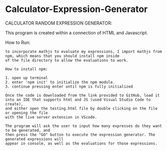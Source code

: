 # Calculator-Expression-Generator
CALCULATOR RANDOM EXPRESSION GENERATOR: 

This program is created within a connection of HTML and Javascript. 

How to Run: 

	to incorporate mathjs to evaluate my expressions, I import mathjs from npm, which means that you should install npm inside
	of the file directory to allow the evaluations to work. 
	
	How to install npm: 
	
	1. open up terminal
	2. enter 'npm init' to initialize the npm module. 
	3. continue pressing enter until npm is fully initialized 
	
	Once the code is downloaded from the link provided to GitHub, load it into an IDE that supports html and JS (used Visual Studio Code to create), 
	and either open the testing.html file by double clicking on the file or opening the file
	with the live server extension in VScode. 
	
	The program will ask the user to input how many expresses do they want to be generated, and 
	then press the "GO" button to execute the expression generator. The generated expressions will 
	appear in console, as well as the evaluations for those expressions. 
